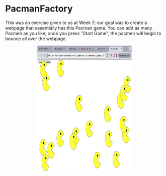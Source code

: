 <h1>PacmanFactory</h1>
This was an exercise given to us at Week 7; our goal was to create a webpage that essentially has this Pacman game. You can add as many Pacmen as you like, once you press "Start Game", the pacmen will begin to bounce all over the webpage.
<p>
  <div style= "text-align: center;">
  <img src = "PacmanGame.png"
    width="300"
    height="400"/>
  </div>
</p>

